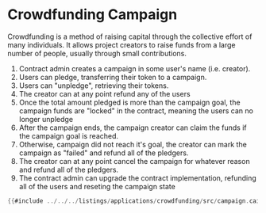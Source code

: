 # Crowdfunding Campaign

Crowdfunding is a method of raising capital through the collective effort of many individuals. It allows project creators to raise funds from a large number of people, usually through small contributions.

1. Contract admin creates a campaign in some user's name (i.e. creator).
2. Users can pledge, transferring their token to a campaign.
3. Users can "unpledge", retrieving their tokens.
4. The creator can at any point refund any of the users
5. Once the total amount pledged is more than the campaign goal, the campaign funds are "locked" in the contract, meaning the users can no longer unpledge
6. After the campaign ends, the campaign creator can claim the funds if the campaign goal is reached.
7. Otherwise, campaign did not reach it's goal, the creator can mark the campaign as "failed" and refund all of the pledgers.
8. The creator can at any point cancel the campaign for whatever reason and refund all of the pledgers.
9. The contract admin can upgrade the contract implementation, refunding all of the users and reseting the campaign state

```rust
{{#include ../../../listings/applications/crowdfunding/src/campaign.cairo:contract}}
```
